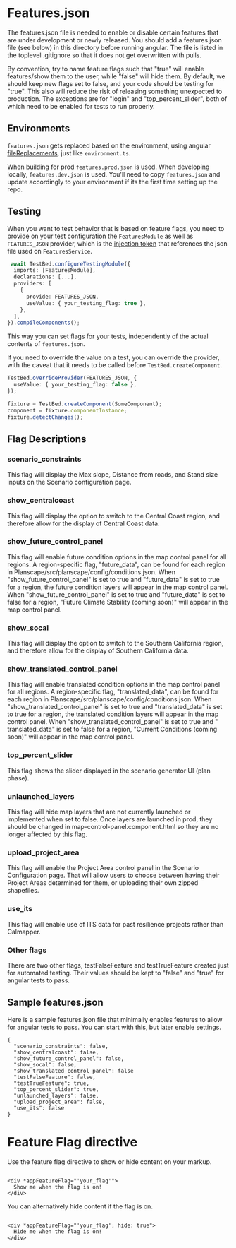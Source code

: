# Features.json

The features.json file is needed to enable or disable certain features that are
under development or newly released. You should add a features.json file (see
below) in this directory before running angular. The file is listed in the
toplevel .gitignore so that it does not get overwritten with pulls.

By convention, try to name feature flags such that "true" will enable features/show them to the user, while "false" will hide them. By default, we
should keep new flags
set to false, and your code should be testing for "true". This also will
reduce the risk of releasing something unexpected to production.
The exceptions are for "login" and "top_percent_slider", both of which need to
be enabled for tests to run properly.

## Environments

`features.json` gets replaced based on the environment, using
angular [fileReplacements](https://angular.io/guide/build#configure-target-specific-file-replacements), just like `environment.ts`.

When building for prod `features.prod.json` is used. When developing locally, `features.dev.json` is used. You'll need to copy `features.json` and
update accordingly to your environment if its the first time setting up the repo.

## Testing

When you want to test behavior that is based on feature flags, you need to provide on your test configuration the `FeaturesModule` as well
as `FEATURES_JSON` provider, which is the [injection token](https://angular.io/guide/dependency-injection-in-action) that references the json file
used on `FeaturesService`.

```typescript
 await TestBed.configureTestingModule({
  imports: [FeaturesModule],
  declarations: [...],
  providers: [
    {
      provide: FEATURES_JSON,
      useValue: { your_testing_flag: true },
    },
  ],
}).compileComponents();
```

This way you can set flags for your tests, independently of the actual contents of `features.json`.

If you need to override the value on a test, you can override the provider, with the caveat that it needs to be called
before `TestBed.createComponent`.

```typescript
TestBed.overrideProvider(FEATURES_JSON, {
  useValue: { your_testing_flag: false },
});

fixture = TestBed.createComponent(SomeComponent);
component = fixture.componentInstance;
fixture.detectChanges();

```

## Flag Descriptions

### scenario_constraints

This flag will display the Max slope, Distance from roads, and Stand size inputs on the Scenario configuration page.

### show_centralcoast

This flag will display the option to switch to the Central Coast region,
and therefore allow for the display of Central Coast data.

### show_future_control_panel

This flag will enable future condition options in the map control panel for all regions. A region-specific flag, "future_data", can be found for each
region in Planscape/src/planscape/config/conditions.json. When "show_future_control_panel" is set to true and "future_data" is set to true for a
region, the future condition layers will appear in the map control panel. When "show_future_control_panel" is set to true and "future_data" is set to
false for a region, "Future Climate Stability (coming soon)" will appear in the map control panel.

### show_socal

This flag will display the option to switch to the Southern California region,
and therefore allow for the display of Southern California data.

### show_translated_control_panel

This flag will enable translated condition options in the map control panel for all regions. A region-specific flag, "translated_data", can be found
for each region in Planscape/src/planscape/config/conditions.json. When "show_translated_control_panel" is set to true and "translated_data" is set to
true for a region, the translated condition layers will appear in the map control panel. When "show_translated_control_panel" is set to true and "
translated_data" is set to false for a region, "Current Conditions (coming soon)" will appear in the map control panel.

### top_percent_slider

This flag shows the slider displayed in the scenario generator UI (plan phase).

### unlaunched_layers

This flag will hide map layers that are not currently launched or implemented
when set to false. Once layers are launched in prod, they should be changed in
map-control-panel.component.html so they are no longer affected by this flag.

### upload_project_area

This flag will enable the Project Area control panel in the Scenario Configuration page. That will allow users to choose between having their Project
Areas determined for them, or uploading their own zipped shapefiles.

### use_its

This flag will enable use of ITS data for past resilience projects rather than
Calmapper.

### Other flags

There are two other flags, testFalseFeature and testTrueFeature created just for
automated testing. Their values should be kept to "false" and "true" for
angular tests to pass.

## Sample features.json

Here is a sample features.json file that minimally enables features to allow
for angular tests to pass. You can start with this, but later enable settings.

```
{
  "scenario_constraints": false,
  "show_centralcoast": false,
  "show_future_control_panel": false,
  "show_socal": false,
  "show_translated_control_panel": false
  "testFalseFeature": false,
  "testTrueFeature": true,
  "top_percent_slider": true,
  "unlaunched_layers": false,
  "upload_project_area": false,
  "use_its": false
}
```

# Feature Flag directive

Use the feature flag directive to show or hide content on your markup.

```angular2html

<div *appFeatureFlag="'your_flag'">
  Show me when the flag is on!
</div>
```

You can alternatively hide content if the flag is on.

```angular2html

<div *appFeatureFlag="'your_flag'; hide: true">
  Hide me when the flag is on!
</div>
```

